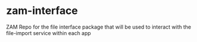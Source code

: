 # zam-interface
ZAM Repo for the file interface package that will be used to interact with the file-import service within each app
